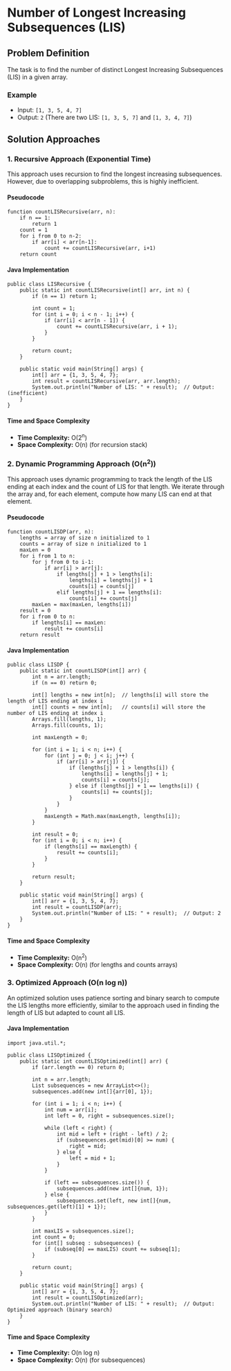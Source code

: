 Number of Longest Increasing Subsequences (LIS)
===============================================

Problem Definition
------------------

The task is to find the number of distinct Longest Increasing Subsequences (LIS) in a given array.

### Example

*   Input: `[1, 3, 5, 4, 7]`
*   Output: `2` (There are two LIS: `[1, 3, 5, 7]` and `[1, 3, 4, 7]`)

Solution Approaches
-------------------

### 1\. Recursive Approach (Exponential Time)

This approach uses recursion to find the longest increasing subsequences. However, due to overlapping subproblems, this is highly inefficient.

#### Pseudocode

    function countLISRecursive(arr, n):
        if n == 1:
            return 1
        count = 1
        for i from 0 to n-2:
            if arr[i] < arr[n-1]:
                count += countLISRecursive(arr, i+1)
        return count
    

#### Java Implementation

    public class LISRecursive {
        public static int countLISRecursive(int[] arr, int n) {
            if (n == 1) return 1;
    
            int count = 1;
            for (int i = 0; i < n - 1; i++) {
                if (arr[i] < arr[n - 1]) {
                    count += countLISRecursive(arr, i + 1);
                }
            }
    
            return count;
        }
    
        public static void main(String[] args) {
            int[] arr = {1, 3, 5, 4, 7};
            int result = countLISRecursive(arr, arr.length);
            System.out.println("Number of LIS: " + result);  // Output: (inefficient)
        }
    }
    

#### Time and Space Complexity

*   **Time Complexity:** O(2<sup>n</sup>)
*   **Space Complexity:** O(n) (for recursion stack)

### 2\. Dynamic Programming Approach (O(n<sup>2</sup>))

This approach uses dynamic programming to track the length of the LIS ending at each index and the count of LIS for that length. We iterate through the array and, for each element, compute how many LIS can end at that element.

#### Pseudocode

    function countLISDP(arr, n):
        lengths = array of size n initialized to 1
        counts = array of size n initialized to 1
        maxLen = 0
        for i from 1 to n:
            for j from 0 to i-1:
                if arr[i] > arr[j]:
                    if lengths[j] + 1 > lengths[i]:
                        lengths[i] = lengths[j] + 1
                        counts[i] = counts[j]
                    elif lengths[j] + 1 == lengths[i]:
                        counts[i] += counts[j]
            maxLen = max(maxLen, lengths[i])
        result = 0
        for i from 0 to n:
            if lengths[i] == maxLen:
                result += counts[i]
        return result
    

#### Java Implementation

    public class LISDP {
        public static int countLISDP(int[] arr) {
            int n = arr.length;
            if (n == 0) return 0;
    
            int[] lengths = new int[n];  // lengths[i] will store the length of LIS ending at index i
            int[] counts = new int[n];   // counts[i] will store the number of LIS ending at index i
            Arrays.fill(lengths, 1);
            Arrays.fill(counts, 1);
    
            int maxLength = 0;
    
            for (int i = 1; i < n; i++) {
                for (int j = 0; j < i; j++) {
                    if (arr[i] > arr[j]) {
                        if (lengths[j] + 1 > lengths[i]) {
                            lengths[i] = lengths[j] + 1;
                            counts[i] = counts[j];
                        } else if (lengths[j] + 1 == lengths[i]) {
                            counts[i] += counts[j];
                        }
                    }
                }
                maxLength = Math.max(maxLength, lengths[i]);
            }
    
            int result = 0;
            for (int i = 0; i < n; i++) {
                if (lengths[i] == maxLength) {
                    result += counts[i];
                }
            }
    
            return result;
        }
    
        public static void main(String[] args) {
            int[] arr = {1, 3, 5, 4, 7};
            int result = countLISDP(arr);
            System.out.println("Number of LIS: " + result);  // Output: 2
        }
    }
    

#### Time and Space Complexity

*   **Time Complexity:** O(n<sup>2</sup>)
*   **Space Complexity:** O(n) (for lengths and counts arrays)

### 3\. Optimized Approach (O(n log n))

An optimized solution uses patience sorting and binary search to compute the LIS lengths more efficiently, similar to the approach used in finding the length of LIS but adapted to count all LIS.

#### Java Implementation

    import java.util.*;
    
    public class LISOptimized {
        public static int countLISOptimized(int[] arr) {
            if (arr.length == 0) return 0;
    
            int n = arr.length;
            List subsequences = new ArrayList<>();
            subsequences.add(new int[]{arr[0], 1});
    
            for (int i = 1; i < n; i++) {
                int num = arr[i];
                int left = 0, right = subsequences.size();
    
                while (left < right) {
                    int mid = left + (right - left) / 2;
                    if (subsequences.get(mid)[0] >= num) {
                        right = mid;
                    } else {
                        left = mid + 1;
                    }
                }
    
                if (left == subsequences.size()) {
                    subsequences.add(new int[]{num, 1});
                } else {
                    subsequences.set(left, new int[]{num, subsequences.get(left)[1] + 1});
                }
            }
    
            int maxLIS = subsequences.size();
            int count = 0;
            for (int[] subseq : subsequences) {
                if (subseq[0] == maxLIS) count += subseq[1];
            }
    
            return count;
        }
    
        public static void main(String[] args) {
            int[] arr = {1, 3, 5, 4, 7};
            int result = countLISOptimized(arr);
            System.out.println("Number of LIS: " + result);  // Output: Optimized approach (binary search)
        }
    }
    

#### Time and Space Complexity

*   **Time Complexity:** O(n log n)
*   **Space Complexity:** O(n) (for subsequences)